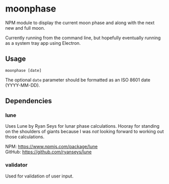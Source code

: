 # moonphase

NPM module to display the current moon phase and along with the next new and full moon.

Currently running from the command line, but hopefully eventually running as a system tray app using Electron.

## Usage
```
moonphase [date]
```

The optional `date` parameter should be formatted as an ISO 8601 date (YYYY-MM-DD).

## Dependencies

### lune

Uses Lune by Ryan Seys for lunar phase calculations. Hooray for standing on the shoulders of giants because I was *not* looking forward to working out those calculations.

NPM: https://www.npmjs.com/package/lune  
GitHub: https://github.com/ryanseys/lune

### validator

Used for validation of user input.
